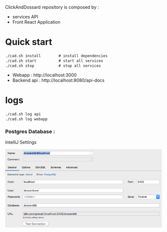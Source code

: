 ClickAndDossard repository is composed by :
- services API
- Front React Application

# Quick start

```
./cad.sh install        # install dependencies
./cad.sh start          # start all services
./cad.sh stop           # stop all services
```

- Webapp : http://localhost:3000
- Backend api : http://localhost:8080/api-docs

# logs

```
./cad.sh log api
./cad.sh log webapp
```


### Postgres Database : 

IntelliJ Settings

![IntelliJ DB Settings](documentation/img/intellij-dbsettings.png)


